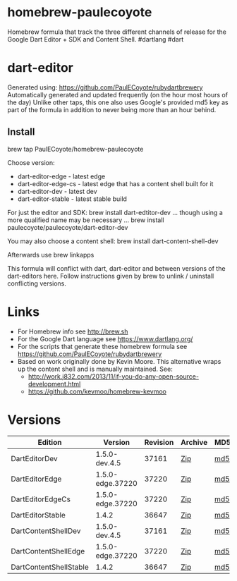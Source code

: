 homebrew-paulecoyote
====================

Homebrew formula that track the three different channels of release for the Google Dart Editor + SDK and Content Shell.  #dartlang #dart

dart-editor
===========

Generated using: https://github.com/PaulECoyote/rubydartbrewery
Automatically generated and updated frequently (on the hour most hours of the day)
Unlike other taps, this one also uses Google's provided md5 key as part of the formula in addition to never being more than an hour behind.

Install
-------
brew tap PaulECoyote/homebrew-paulecoyote

Choose version:
* dart-editor-edge - latest edge
* dart-editor-edge-cs - latest edge that has a content shell built for it
* dart-editor-dev - latest dev
* dart-editor-stable - latest stable build

For just the editor and SDK:
brew install dart-edtitor-dev
... though using a more qualified name may be necessary ...
brew install paulecoyote/paulecoyote/dart-editor-dev

You may also choose a content shell:
brew install dart-content-shell-dev

Afterwards use 
brew linkapps

This formula will conflict with dart, dart-editor and between versions of the dart-editors here.  Follow instructions given by brew to unlink / uninstall conflicting versions.

Links
=====
* For Homebrew info see http://brew.sh
* For the Google Dart language see https://www.dartlang.org/
* For the scripts that generate these homebrew formula see https://github.com/PaulECoyote/rubydartbrewery
* Based on work originally done by Kevin Moore. This alternative wraps up the content shell and is manually maintained.  See: 
    * http://work.j832.com/2013/11/if-you-do-any-open-source-development.html
    * https://github.com/kevmoo/homebrew-kevmoo

Versions
========
| Edition | Version | Revision | Archive | MD5 | Notes |
| ------- | ------- | -------- | ------- | --- | ----- |
| DartEditorDev | 1.5.0-dev.4.5 | 37161 | [Zip](http://storage.googleapis.com/dart-archive/channels/dev/release/37161/editor/darteditor-macos-x64.zip) | [md5](http://storage.googleapis.com/dart-archive/channels/dev/release/37161/editor/darteditor-macos-x64.zip.md5sum) | [Changes](http://storage.googleapis.com/dart-archive/channels/dev/release/latest/changelog.html) |
| DartEditorEdge | 1.5.0-edge.37220 | 37220 | [Zip](http://storage.googleapis.com/dart-archive/channels/be/raw/37220/editor/darteditor-macos-x64.zip) | [md5](http://storage.googleapis.com/dart-archive/channels/be/raw/37220/editor/darteditor-macos-x64.zip.md5sum) | - |
| DartEditorEdgeCs | 1.5.0-edge.37220 | 37220 | [Zip](http://storage.googleapis.com/dart-archive/channels/be/raw/37220/editor/darteditor-macos-x64.zip) | [md5](http://storage.googleapis.com/dart-archive/channels/be/raw/37220/editor/darteditor-macos-x64.zip.md5sum) | - |
| DartEditorStable | 1.4.2 | 36647 | [Zip](http://storage.googleapis.com/dart-archive/channels/stable/release/36647/editor/darteditor-macos-x64.zip) | [md5](http://storage.googleapis.com/dart-archive/channels/stable/release/36647/editor/darteditor-macos-x64.zip.md5sum) | [Changes](http://storage.googleapis.com/dart-archive/channels/stable/release/latest/changelog.html) |
| DartContentShellDev | 1.5.0-dev.4.5 | 37161 | [Zip](http://storage.googleapis.com/dart-archive/channels/dev/release/37161/dartium/content_shell-macos-ia32-release.zip) | [md5](http://storage.googleapis.com/dart-archive/channels/dev/release/37161/dartium/content_shell-macos-ia32-release.zip.md5sum) | - |
| DartContentShellEdge | 1.5.0-edge.37220 | 37220 | [Zip](http://storage.googleapis.com/dart-archive/channels/be/raw/37220/dartium/content_shell-macos-ia32-release.zip) | [md5](http://storage.googleapis.com/dart-archive/channels/be/raw/37220/dartium/content_shell-macos-ia32-release.zip.md5sum) | - |
| DartContentShellStable | 1.4.2 | 36647 | [Zip](http://storage.googleapis.com/dart-archive/channels/stable/release/36647/dartium/content_shell-macos-ia32-release.zip) | [md5](http://storage.googleapis.com/dart-archive/channels/stable/release/36647/dartium/content_shell-macos-ia32-release.zip.md5sum) | - |
